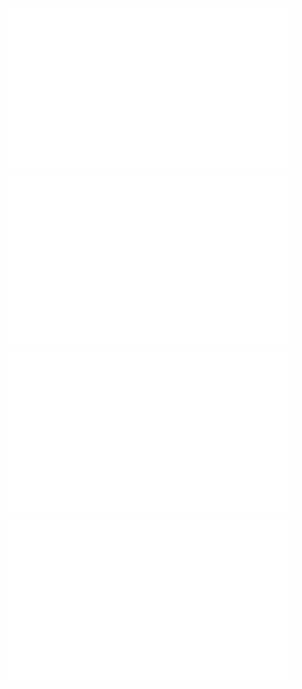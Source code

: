 ![](https://raw.githubusercontent.com/Alsa2/github-stats/master/generated/overview.svg#gh-dark-mode-only)
![](https://raw.githubusercontent.com/Alsa2/github-stats/master/generated/overview.svg#gh-light-mode-only)
![](https://raw.githubusercontent.com/Alsa2/github-stats/master/generated/languages.svg#gh-dark-mode-only)
![](https://raw.githubusercontent.com/Alsa2/github-stats/master/generated/languages.svg#gh-light-mode-only)

<!--
**Alsa2/Alsa2** is a ✨ _special_ ✨ repository because its `README.md` (this file) appears on your GitHub profile.

Here are some ideas to get you started:

- 🔭 I’m currently working on ...
- 🌱 I’m currently learning ...
- 👯 I’m looking to collaborate on ...
- 🤔 I’m looking for help with ...
- 💬 Ask me about ...
- 📫 How to reach me: ...
- 😄 Pronouns: ...
- ⚡ Fun fact: ...
-->
